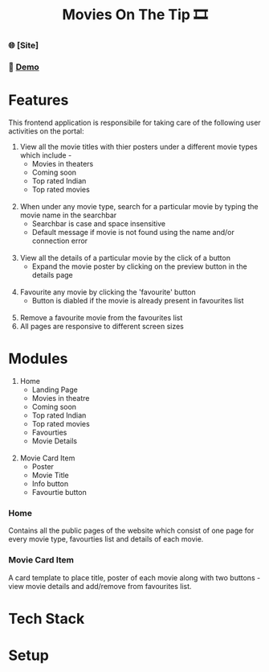 <h1 align="center">Movies On The Tip 🎞️</h1>

### 🌐 [Site]
### 🔴 [Demo](https://www.youtube.com/watch?v=TkSwuNl_HEA&ab_channel=SubhamDas)

# Features
This frontend application is responsibile for taking care of the following user activities on the portal:
1. View all the movie titles with thier posters under a different movie types which include -
    - Movies in theaters
    - Coming soon
    - Top rated Indian
    - Top rated movies
<br><br>
1. When under any movie type, search for a particular movie by typing the movie name in the searchbar
    - Searchbar is case and space insensitive
    - Default message if movie is not found using the name and/or connection error
<br><br>
1. View all the details of a particular movie by the click of a button
    - Expand the movie poster by clicking on the preview button in the details page
<br><br>
1. Favourite any movie by clicking the 'favourite' button
    - Button is diabled if the movie is already present in favourites list
<br><br>
1. Remove a favourite movie from the favourites list
1. All pages are responsive to different screen sizes

# Modules
1. Home
    - Landing Page
    - Movies in theatre
    - Coming soon
    - Top rated Indian
    - Top rated movies
    - Favourties
    - Movie Details
<br><br>
1. Movie Card Item
    - Poster
    - Movie Title
    - Info button
    - Favourtie button

### Home
Contains all the public pages of the website which consist of one page for every movie type, favourties list and details of each movie.

### Movie Card Item
A card template to place title, poster of each movie along with two buttons - view movie details and add/remove from favourites list.

# Tech Stack

# Setup
